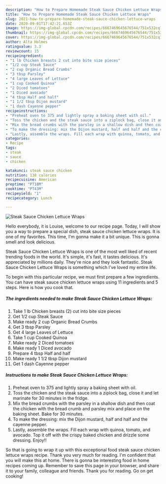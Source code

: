 ```yaml
---
description: "How to Prepare Homemade Steak Sauce Chicken Lettuce Wraps"
title: "How to Prepare Homemade Steak Sauce Chicken Lettuce Wraps"
slug: 2021-how-to-prepare-homemade-steak-sauce-chicken-lettuce-wraps
date: 2020-09-01T17:42:21.653Z
image: https://img-global.cpcdn.com/recipes/6667469645676544/751x532cq70/steak-sauce-chicken-lettuce-wraps-recipe-main-photo.jpg
thumbnail: https://img-global.cpcdn.com/recipes/6667469645676544/751x532cq70/steak-sauce-chicken-lettuce-wraps-recipe-main-photo.jpg
cover: https://img-global.cpcdn.com/recipes/6667469645676544/751x532cq70/steak-sauce-chicken-lettuce-wraps-recipe-main-photo.jpg
author: Alta Holmes
ratingvalue: 3.3
reviewcount: 15
recipeingredient:
- "1 lb Chicken breasts 2 cut into bite size pieces"
- "1/2 cup Steak Sauce"
- "2 cup Organic Bread Crumbs"
- "3 tbsp Parsley"
- "4 large Leaves of Lettuce"
- "1 cup Cooked Quinoa"
- "2 Diced tomatoes"
- "1 Diced avocado"
- "4 tbsp Half and half"
- "1 1/2 tbsp Dijon mustard"
- "1 dash Cayenne pepper"
recipeinstructions:
- "Preheat oven to 375 and lightly spray a baking sheet with oil."
- "Toss the chicken and the steak sauce into a ziplock bag, close it and let marinate for 30 minutes in the fridge."
- "Mix the bread crumbs with the parsley in a shallow dish and then coat the chicken with the bread crumb and parsley mix and place on the baking sheet. Bake for 30 minutes."
- "To make the dressing: mix the Dijon mustard, half and half and the cayenne pepper."
- "Lastly, assemble the wraps. Fill each wrap with quinoa, tomato, and avocado. Top it off with the crispy baked chicken and drizzle some dressing. Enjoy!!"
categories:
- Recipe
tags:
- steak
- sauce
- chicken

katakunci: steak sauce chicken 
nutrition: 138 calories
recipecuisine: American
preptime: "PT18M"
cooktime: "PT43M"
recipeyield: "1"
recipecategory: Lunch

---
```



![Steak Sauce Chicken Lettuce Wraps](https://img-global.cpcdn.com/recipes/6667469645676544/751x532cq70/steak-sauce-chicken-lettuce-wraps-recipe-main-photo.jpg)

Hello everybody, it is Louise, welcome to our recipe page. Today, I will show you a way to prepare a special dish, steak sauce chicken lettuce wraps. It is one of my favorites. This time, I'm gonna make it a bit unique. This is gonna smell and look delicious.

Steak Sauce Chicken Lettuce Wraps is one of the most well liked of recent trending foods in the world. It's simple, it's fast, it tastes delicious. It's appreciated by millions daily. They're nice and they look fantastic. Steak Sauce Chicken Lettuce Wraps is something which I've loved my entire life.




To begin with this particular recipe, we must first prepare a few ingredients. You can have steak sauce chicken lettuce wraps using 11 ingredients and 5 steps. Here is how you cook that.

<!--inarticleads1-->

##### The ingredients needed to make Steak Sauce Chicken Lettuce Wraps:

1. Take 1 lb Chicken breasts (2) cut into bite size pieces
1. Get 1/2 cup Steak Sauce
1. Make ready 2 cup Organic Bread Crumbs
1. Get 3 tbsp Parsley
1. Get 4 large Leaves of Lettuce
1. Take 1 cup Cooked Quinoa
1. Make ready 2 Diced tomatoes
1. Make ready 1 Diced avocado
1. Prepare 4 tbsp Half and half
1. Make ready 1 1/2 tbsp Dijon mustard
1. Get 1 dash Cayenne pepper




<!--inarticleads2-->

##### Instructions to make Steak Sauce Chicken Lettuce Wraps:

1. Preheat oven to 375 and lightly spray a baking sheet with oil.
1. Toss the chicken and the steak sauce into a ziplock bag, close it and let marinate for 30 minutes in the fridge.
1. Mix the bread crumbs with the parsley in a shallow dish and then coat the chicken with the bread crumb and parsley mix and place on the baking sheet. Bake for 30 minutes.
1. To make the dressing: mix the Dijon mustard, half and half and the cayenne pepper.
1. Lastly, assemble the wraps. Fill each wrap with quinoa, tomato, and avocado. Top it off with the crispy baked chicken and drizzle some dressing. Enjoy!!




So that is going to wrap it up with this exceptional food steak sauce chicken lettuce wraps recipe. Thank you very much for reading. I'm confident that you will make this at home. There is gonna be interesting food in home recipes coming up. Remember to save this page in your browser, and share it to your family, colleague and friends. Thank you for reading. Go on get cooking!
